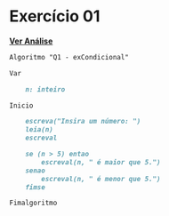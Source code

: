 # Exercício 01

[**Ver Análise**](Analise01.md)
```markdown
Algoritmo "Q1 - exCondicional"

Var

    n: inteiro

Inicio

    escreva("Insira um número: ")
    leia(n)
    escreval

    se (n > 5) entao
        escreval(n, " é maior que 5.")
    senao
        escreval(n, " é menor que 5.")
    fimse

Fimalgoritmo
